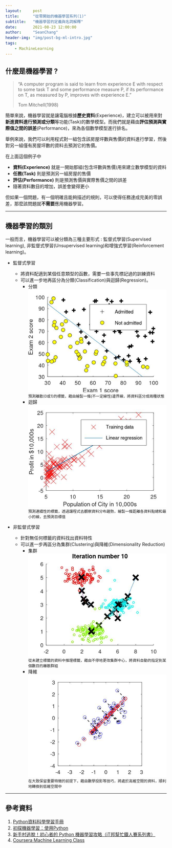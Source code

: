 ```yaml
---
layout:     post
title:      "從零開始的機器學習系列(1)"
subtitle:   "機器學習的定義與名詞解釋"
date:       2021-08-23 12:00:00
author:     "SeanChang"
header-img: "img/post-bg-ml-intro.jpg"
tags:
    - MachineLearning
---
```


## 什麼是機器學習 ?

> “A computer program is said to learn
from experience E with respect to some task T
and some performance measure P, if its
performance on T, as measured by P, improves
with experience E.”
>
> Tom Mitchell(1998)

簡單來說，機器學習就是讓電腦根據**歷史資料**(Experience)，建立可以被用來對**新進資料進行預測或分類**等功能(Task)的數學模型。而我們就是藉由**評估預測與實際值之間的誤差**(Performance)，來為各個數學模型進行排名。

舉例來說，我們可以利用程式對一組包含該房屋坪數與售價的資料進行學習，然後對另一組僅有房屋坪數的資料去預測它的售價。

在上面這個例子中
* **資料(Experience)** 就是一開始那組(包含坪數與售價)用來建立數學模型的資料
* **任務(Task)** 則是預測另一組房屋的售價
* **評估(Performance)** 則是預測售價與實際售價之間的誤差 
* 隨著資料數目的增加，誤差會變得更小

但如果一個問題，有一個明確且能夠描述的規則，可以使得任務達成完美的零誤差，那麼該問題就**不需要**應用機器學習。

---

## 機器學習的類別

一般而言，機器學習可以被分類為三種主要形式 : 監督式學習(Supervised learning), 非監督式學習(Unsupervised learning)和增強式學習(Reinforcement learning)。

* 監督式學習
    * 將資料配適到某個任意類型的函數，需要一些事先標記過的訓練資料
    * 可以進一步地再區分為分類(Classification)與迴歸(Regression)。
        * 分類
          ![Classification_Pic](/img/in-post/ml_intro/classification.jpg)
          <small class="img-hint">預測離散(0或1)的標籤，藉由繪製一條(不一定線性)邊界線，將資料區分成兩種狀態</small>
        * 迴歸
          ![Regression_Pic](/img/in-post/ml_intro/regression.jpg)
          <small class="img-hint">預測連續性的標籤，透過讓程式去觀察資料分布趨勢，繪製一條距離各資料點總和最小的線，去預測目標值</small>

* 非監督式學習
    * 針對無任何標籤的資料找出資料特性
    * 可以進一步再區分為集群(Clustering)與降維(Dimensionality Reduction)
        * 集群
          ![Clustering_Pic](/img/in-post/ml_intro/clustering.jpg)
          <small class="img-hint">從未建立標籤的資料中推理標籤，藉由不停地更改集群中心，將資料自動的指定到某個數目的離散群組</small>
        * 降維
          ![PCA_Pic](/img/in-post/ml_intro/pca.jpg)
          <small class="img-hint">在大致保留重要特徵的前提下，藉由數學投影等技巧，將處於高維空間的資料，順利地轉換到低維空間中</small>

---

## 參考資料

1. [Python資料科學學習手冊](https://www.books.com.tw/products/0010774364)
2. [初探機器學習：使用Python](https://www.books.com.tw/products/0010764445)
3. [新手村逃脫！初心者的 Python 機器學習攻略（iT邦幫忙鐵人賽系列書）](https://www.books.com.tw/products/0010867390)
4. [Coursera Machine Learning Class](https://www.coursera.org/learn/machine-learning)